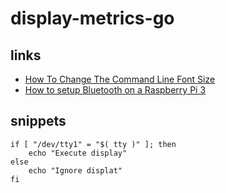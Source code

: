 # display-metrics-go #

## links ##

- [How To Change The Command Line Font Size](https://www.raspberrypi-spy.co.uk/2014/04/how-to-change-the-command-line-font-size/)
- [How to setup Bluetooth on a Raspberry Pi 3](https://www.cnet.com/how-to/how-to-setup-bluetooth-on-a-raspberry-pi-3/)

## snippets ##

```shell
if [ "/dev/tty1" = "$( tty )" ]; then
    echo "Execute display"
else
    echo "Ignore displat"
fi
```
